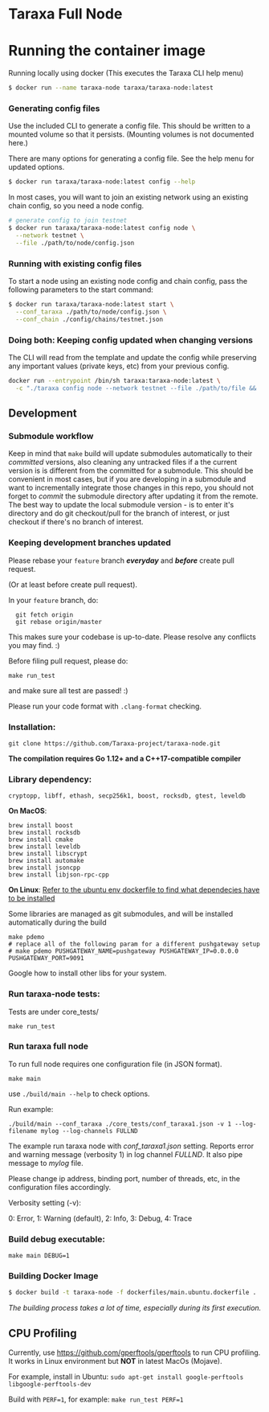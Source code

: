 # Taraxa Full Node

# Running the container image

Running locally using docker (This executes the Taraxa CLI help menu)

```bash
$ docker run --name taraxa-node taraxa/taraxa-node:latest
```

### Generating config files

Use the included CLI to generate a config file. This should be written to a mounted volume so that it persists. (Mounting volumes is not documented here.)

There are many options for generating a config file. See the help menu for updated options.

```bash
$ docker run taraxa/taraxa-node:latest config --help
```

In most cases, you will want to join an existing network using an existing chain config, so you need a node config.

```bash
# generate config to join testnet
$ docker run taraxa/taraxa-node:latest config node \
  --network testnet \
  --file ./path/to/node/config.json
```

### Running with existing config files

To start a node using an existing node config and chain config, pass the following parameters to the start command:

```bash
$ docker run taraxa/taraxa-node:latest start \
  --conf_taraxa ./path/to/node/config.json \
  --conf_chain ./config/chains/testnet.json
```

### Doing both: Keeping config updated when changing versions

The CLI will read from the template and update the config while preserving any important values (private keys, etc) from your previous config.

```bash
docker run --entrypoint /bin/sh taraxa:taraxa-node:latest \
  -c "./taraxa config node --network testnet --file ./path/to/file && ./taraxa start --conf_taraxa ./path/to/file
```

## Development

### Submodule workflow
Keep in mind that `make` build will update submodules automatically to their 
*committed* versions, also cleaning any untracked files if a the current version
is is different from the committed for a submodule. This should be convenient 
in most cases, but if you are developing in a submodule and want to 
incrementally integrate those changes in this repo, you should not forget 
to *commit* the submodule directory after updating it from the remote.
The best way to update the local submodule version - is to enter it's directory
and do git checkout/pull for the branch of interest, or just checkout if there's
no branch of interest.

### Keeping development branches updated
Please rebase your `feature` branch **_everyday_** and **_before_** create pull request.

(Or at least before create pull request). 

In your `feature` branch, do:
```
  git fetch origin
  git rebase origin/master
```
This makes sure your codebase is up-to-date. 
Please resolve any conflicts you may find.  :)

Before filing pull request, please do:

`make run_test` 

and make sure all test are passed! :)

Please run your code format with `.clang-format` checking. 

### Installation:
```
git clone https://github.com/Taraxa-project/taraxa-node.git
```
**The compilation requires Go 1.12+ and a C++17-compatible compiler**

### Library dependency:

```
cryptopp, libff, ethash, secp256k1, boost, rocksdb, gtest, leveldb
```

**On MacOS**:
```
brew install boost
brew install rocksdb
brew install cmake
brew install leveldb
brew install libscrypt
brew install automake
brew install jsoncpp
brew install libjson-rpc-cpp
```

**On Linux**:
[Refer to the ubuntu env dockerfile 
to find what dependecies have to be installed](dockerfiles/base.ubuntu.dockerfile)

Some libraries are managed as git submodules, 
and will be installed automatically during the build


```
make pdemo
# replace all of the following param for a different pushgateway setup
# make pdemo PUSHGATEWAY_NAME=pushgateway PUSHGATEWAY_IP=0.0.0.0 PUSHGATEWAY_PORT=9091
```

Google how to install other libs for your system.

### Run taraxa-node tests:
Tests are under core_tests/
```
make run_test
```
### Run taraxa full node
To run full node requires one configuration file (in JSON format). 

```
make main
```
use `./build/main --help` to check options.

Run example:
```
./build/main --conf_taraxa ./core_tests/conf_taraxa1.json -v 1 --log-filename mylog --log-channels FULLND
```
The example run taraxa node with _conf_taraxa1.json_ setting. Reports error and warning message (verbosity 1) in log channel _FULLND_. It also pipe message to _mylog_ file.

Please change ip address, binding port, number of threads, etc, in the configuration files accordingly.

Verbosity setting (-v):

0: Error, 1: Warning (default), 2: Info, 3: Debug, 4: Trace 

### Build debug executable:

```
make main DEBUG=1
```

### Building Docker Image

```bash
$ docker build -t taraxa-node -f dockerfiles/main.ubuntu.dockerfile .
```

*The building process takes a lot of time, especially during its first execution.*


## CPU Profiling 
Currently, use https://github.com/gperftools/gperftools to run CPU profiling. It works in Linux environment but **NOT** in latest MacOs (Mojave). 

For example, install in Ubuntu:
```sudo apt-get install google-perftools libgoogle-perftools-dev```

Build with `PERF=1`, for example: `make run_test PERF=1`